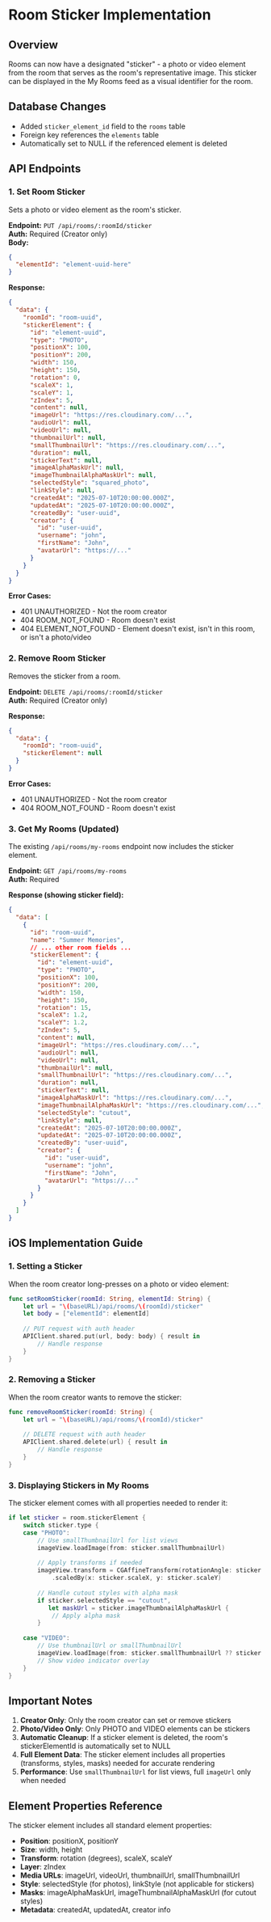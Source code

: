 # Room Sticker Implementation

## Overview
Rooms can now have a designated "sticker" - a photo or video element from the room that serves as the room's representative image. This sticker can be displayed in the My Rooms feed as a visual identifier for the room.

## Database Changes
- Added `sticker_element_id` field to the `rooms` table
- Foreign key references the `elements` table
- Automatically set to NULL if the referenced element is deleted

## API Endpoints

### 1. Set Room Sticker
Sets a photo or video element as the room's sticker.

**Endpoint:** `PUT /api/rooms/:roomId/sticker`  
**Auth:** Required (Creator only)  
**Body:**
```json
{
  "elementId": "element-uuid-here"
}
```

**Response:**
```json
{
  "data": {
    "roomId": "room-uuid",
    "stickerElement": {
      "id": "element-uuid",
      "type": "PHOTO",
      "positionX": 100,
      "positionY": 200,
      "width": 150,
      "height": 150,
      "rotation": 0,
      "scaleX": 1,
      "scaleY": 1,
      "zIndex": 5,
      "content": null,
      "imageUrl": "https://res.cloudinary.com/...",
      "audioUrl": null,
      "videoUrl": null,
      "thumbnailUrl": null,
      "smallThumbnailUrl": "https://res.cloudinary.com/...",
      "duration": null,
      "stickerText": null,
      "imageAlphaMaskUrl": null,
      "imageThumbnailAlphaMaskUrl": null,
      "selectedStyle": "squared_photo",
      "linkStyle": null,
      "createdAt": "2025-07-10T20:00:00.000Z",
      "updatedAt": "2025-07-10T20:00:00.000Z",
      "createdBy": "user-uuid",
      "creator": {
        "id": "user-uuid",
        "username": "john",
        "firstName": "John",
        "avatarUrl": "https://..."
      }
    }
  }
}
```

**Error Cases:**
- 401 UNAUTHORIZED - Not the room creator
- 404 ROOM_NOT_FOUND - Room doesn't exist
- 404 ELEMENT_NOT_FOUND - Element doesn't exist, isn't in this room, or isn't a photo/video

### 2. Remove Room Sticker
Removes the sticker from a room.

**Endpoint:** `DELETE /api/rooms/:roomId/sticker`  
**Auth:** Required (Creator only)  

**Response:**
```json
{
  "data": {
    "roomId": "room-uuid",
    "stickerElement": null
  }
}
```

**Error Cases:**
- 401 UNAUTHORIZED - Not the room creator
- 404 ROOM_NOT_FOUND - Room doesn't exist

### 3. Get My Rooms (Updated)
The existing `/api/rooms/my-rooms` endpoint now includes the sticker element.

**Endpoint:** `GET /api/rooms/my-rooms`  
**Auth:** Required  

**Response (showing sticker field):**
```json
{
  "data": [
    {
      "id": "room-uuid",
      "name": "Summer Memories",
      // ... other room fields ...
      "stickerElement": {
        "id": "element-uuid",
        "type": "PHOTO",
        "positionX": 100,
        "positionY": 200,
        "width": 150,
        "height": 150,
        "rotation": 15,
        "scaleX": 1.2,
        "scaleY": 1.2,
        "zIndex": 5,
        "content": null,
        "imageUrl": "https://res.cloudinary.com/...",
        "audioUrl": null,
        "videoUrl": null,
        "thumbnailUrl": null,
        "smallThumbnailUrl": "https://res.cloudinary.com/...",
        "duration": null,
        "stickerText": null,
        "imageAlphaMaskUrl": "https://res.cloudinary.com/...",
        "imageThumbnailAlphaMaskUrl": "https://res.cloudinary.com/...",
        "selectedStyle": "cutout",
        "linkStyle": null,
        "createdAt": "2025-07-10T20:00:00.000Z",
        "updatedAt": "2025-07-10T20:00:00.000Z",
        "createdBy": "user-uuid",
        "creator": {
          "id": "user-uuid",
          "username": "john",
          "firstName": "John",
          "avatarUrl": "https://..."
        }
      }
    }
  ]
}
```

## iOS Implementation Guide

### 1. Setting a Sticker
When the room creator long-presses on a photo or video element:

```swift
func setRoomSticker(roomId: String, elementId: String) {
    let url = "\(baseURL)/api/rooms/\(roomId)/sticker"
    let body = ["elementId": elementId]
    
    // PUT request with auth header
    APIClient.shared.put(url, body: body) { result in
        // Handle response
    }
}
```

### 2. Removing a Sticker
When the room creator wants to remove the sticker:

```swift
func removeRoomSticker(roomId: String) {
    let url = "\(baseURL)/api/rooms/\(roomId)/sticker"
    
    // DELETE request with auth header
    APIClient.shared.delete(url) { result in
        // Handle response
    }
}
```

### 3. Displaying Stickers in My Rooms
The sticker element comes with all properties needed to render it:

```swift
if let sticker = room.stickerElement {
    switch sticker.type {
    case "PHOTO":
        // Use smallThumbnailUrl for list views
        imageView.loadImage(from: sticker.smallThumbnailUrl)
        
        // Apply transforms if needed
        imageView.transform = CGAffineTransform(rotationAngle: sticker.rotation * .pi / 180)
            .scaledBy(x: sticker.scaleX, y: sticker.scaleY)
        
        // Handle cutout styles with alpha mask
        if sticker.selectedStyle == "cutout", 
           let maskUrl = sticker.imageThumbnailAlphaMaskUrl {
            // Apply alpha mask
        }
        
    case "VIDEO":
        // Use thumbnailUrl or smallThumbnailUrl
        imageView.loadImage(from: sticker.smallThumbnailUrl ?? sticker.thumbnailUrl)
        // Show video indicator overlay
    }
}
```

## Important Notes

1. **Creator Only**: Only the room creator can set or remove stickers
2. **Photo/Video Only**: Only PHOTO and VIDEO elements can be stickers
3. **Automatic Cleanup**: If a sticker element is deleted, the room's stickerElementId is automatically set to NULL
4. **Full Element Data**: The sticker element includes all properties (transforms, styles, masks) needed for accurate rendering
5. **Performance**: Use `smallThumbnailUrl` for list views, full `imageUrl` only when needed

## Element Properties Reference

The sticker element includes all standard element properties:
- **Position**: positionX, positionY
- **Size**: width, height  
- **Transform**: rotation (degrees), scaleX, scaleY
- **Layer**: zIndex
- **Media URLs**: imageUrl, videoUrl, thumbnailUrl, smallThumbnailUrl
- **Style**: selectedStyle (for photos), linkStyle (not applicable for stickers)
- **Masks**: imageAlphaMaskUrl, imageThumbnailAlphaMaskUrl (for cutout styles)
- **Metadata**: createdAt, updatedAt, creator info